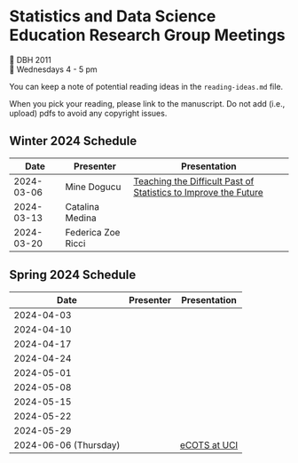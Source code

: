 # Statistics and Data Science Education Research Group Meetings

:pushpin: DBH 2011   
:calendar: Wednesdays 4 - 5 pm

You can keep a note of potential reading ideas in the `reading-ideas.md` file. 

When you pick your reading, please link to the manuscript. Do not add (i.e., upload) pdfs to avoid any copyright issues. 

## Winter 2024 Schedule

| Date | Presenter | Presentation |
|------|-----------|---------|
|2024-03-06   |Mine Dogucu           | [Teaching the Difficult Past of Statistics to Improve the Future](https://www.tandfonline.com/doi/full/10.1080/26939169.2023.2224407)        |
| 2024-03-13    | Catalina Medina           |         |
| 2024-03-20     | Federica Zoe Ricci          |         |

## Spring 2024 Schedule

| Date | Presenter | Presentation |
|------|-----------|---------|
| 2024-04-03 | |   |
| 2024-04-10     |  |         |
| 2024-04-17 |     |         |
| 2024-04-24 |     |         |
| 2024-05-01 |     |         |
| 2024-05-08 |     |         |
| 2024-05-15 |     |         |
| 2024-05-22 |     |         |
| 2024-05-29 |     |         |
| 2024-06-06 (Thursday) |   |[eCOTS at UCI](https://www.stat.uci.edu/eCOTS/)         |
